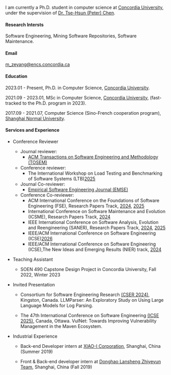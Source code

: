
I am currently a Ph.D. student in computer science at [Concordia University](https://www.concordia.ca/), under the supervision of [Dr. Tse-Hsun (Peter) Chen](https://petertsehsun.github.io/).

#### Research Intersts
Software Engineering, Mining Software Repositories, Software Maintenance.

#### Email
m_zeyang@encs.concordia.ca

#### Education
2023.01 - Present, Ph.D. in Computer Science, [Concordia University](https://www.concordia.ca/).

2021.09 - 2023.01, MSc in Computer Science, [Concordia University](https://www.concordia.ca/), (fast-tracked to the Ph.D. program in 2023).

2017.09 - 2021.07, Computer Science (Sino-French cooperation program), [Shanghai Normal University](https://english.shnu.edu.cn/).

#### Services and Experience

- Conference Reviewer
  - Journal reviewer: 
    - [ACM Transactions on Software Engineering and Methodology (TOSEM)](https://dl.acm.org/journal/tosem)
  - Conference reviewer: 
    - The International Workshop on Load Testing and Benchmarking of Software Systems (LTB)[2025](https://ltb2025.github.io/)
  - Journal Co-reviewer:
    - [Empirical Software Engineering Journal (EMSE)](https://link.springer.com/journal/10664)
  - Conference Co-reviewer:  
    - ACM International Conference on the Foundations of Software Engineering (FSE), Research Papers Track, [2024](https://2024.esec-fse.org/), [2025](https://conf.researchr.org/track/fse-2025/)
    - International Conference on Software Maintenance and Evolution (ICSME), Research Papers Track, [2024](https://conf.researchr.org/track/icsme-2024/)
    - IEEE International Conference on Software Analysis, Evolution and Reengineering (SANER), Research Papers Track, [2024](https://conf.researchr.org/track/saner-2024/), [2025](https://conf.researchr.org/home/saner-2025)
    - IEEE/ACM International Conference on Software Engineering (ICSE)[2026](https://conf.researchr.org/home/icse-2026)
    - IEEE/ACM International Conference on Software Engineering (ICSE),The New Ideas and Emerging Results (NIER) track, [2024](https://conf.researchr.org/track/icse-2024/icse-2024-new-ideas-and-emerging-results?)
- Teaching Assistant
  - SOEN 490 Capstone Design Project in Concordia University, Fall 2022, Winter 2023

- Invited Presentation
  - Consortium for Software Engineering Research [(CSER 2024)](https://www.cser.ca/2024s/), Kingston, Canada. LLMParser: An Exploratory Study on Using Large Language Models for Log Parsing.
  
  - The 47th International Conference on Software Engineering [(ICSE 2025)](https://conf.researchr.org/home/icse-2025), Canada, Ottawa. VulNet: Towards Improving Vulnerability Management in the Maven Ecosystem.

- Industrial Experience
  - Back-end Developer intern at [XIAO-I Corporation](https://www.xiaoi.com/), Shanghai, China (Summer 2019)

  - Front & Back-end developer intern at [Donghao Lansheng Zhiyeyun Team](https://www.ebls-group.com/), Shanghai, China (Fall 2019)

